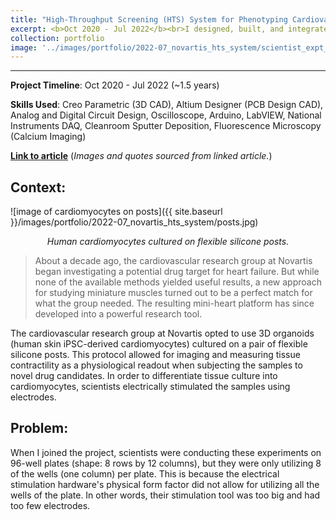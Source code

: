 ```yaml
---
title: "High-Throughput Screening (HTS) System for Phenotyping Cardiovascular Drugs @ Novartis"
excerpt: <b>Oct 2020 - Jul 2022</b><br>I designed, built, and integrated a system to scale up automated cardiovascular drug phenotyping and screening.
collection: portfolio
image: '../images/portfolio/2022-07_novartis_hts_system/scientist_expt_rig.avif'
---
```


<hr>

**Project Timeline**: Oct 2020 - Jul 2022 (~1.5 years)

**Skills Used**: Creo Parametric (3D CAD), Altium Designer (PCB Design CAD), Analog and Digital Circuit Design, Oscilloscope, Arduino, LabVIEW, National Instruments DAQ, Cleanroom Sputter Deposition, Fluorescence Microscopy (Calcium Imaging)

[**Link to article**](https://live.novartis.com/article/how-a-drug-target-challenge-gave-rise-to-a-powerful-technology-platform/intro) (*Images and quotes sourced from linked article.*)

## Context:
![image of cardiomyocytes on posts]({{ site.baseurl }}/images/portfolio/2022-07_novartis_hts_system/posts.jpg)
<div align="center"><em>Human cardiomyocytes cultured on flexible silicone posts.</em></div>

> About a decade ago, the cardiovascular research group at Novartis began investigating a potential drug target for heart failure. But while none of the available methods yielded useful results, a new approach for studying miniature muscles turned out to be a perfect match for what the group needed. The resulting mini-heart platform has since developed into a powerful research tool.

The cardiovascular research group at Novartis opted to use 3D organoids (human skin iPSC-derived cardiomyocytes) cultured on a pair of flexible silicone posts. This protocol allowed for imaging and <span class="highlight">measuring tissue contractility as a physiological readout</span> when subjecting the samples to novel drug candidates. In order to differentiate tissue culture into cardiomyocytes, scientists electrically stimulated the samples using electrodes.

## Problem:

When I joined the project, scientists were conducting these experiments on 96-well plates (shape: 8 rows by 12 columns), but they were only utilizing 8 of the wells (one column) per plate. This is because the electrical stimulation hardware's physical form factor did not allow for utilizing all the wells of the plate. In other words, their stimulation tool was too big and had too few electrodes.
